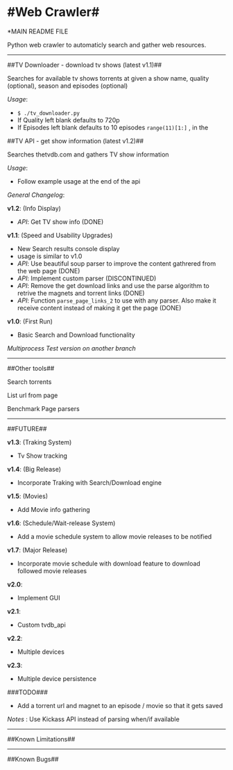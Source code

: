 #Web Crawler#
================================

*MAIN README FILE

Python web crawler to automaticly search and gather web resources.

--------------------------------

##TV Downloader - download tv shows (latest v1.1)##

Searches for available tv shows torrents at given a show name, quality (optional), season and episodes (optional)

*Usage*:

- `$ ./tv_downloader.py`
- If Quality left blank defaults to 720p
- If Episodes left blank defaults to 10 episodes `range(11)[1:]` , in the

##TV API - get show information (latest v1.2)##

Searches thetvdb.com and gathers TV show information

*Usage*:

- Follow example usage at the end of the api

*General Changelog*:

**v1.2**: (Info Display)

- *API*: Get TV show info (DONE)

**v1.1**: (Speed and Usability Upgrades)

- New Search results console display
- usage is similar to v1.0
- *API*: Use beautiful soup parser to improve the content gathrered from the web page (DONE)
- *API*: Implement custom parser (DISCONTINUED)
- *API*: Remove the get download links and use the parse algorithm to retrive the magnets and torrent links (DONE)
- *API*: Function `parse_page_links_2` to use with any parser. Also make it receive content instead of making it get the page (DONE)

**v1.0**: (First Run)

- Basic Search and Download functionality


*Multiprocess Test version on another branch*

--------------------------------

##Other tools##

Search torrents

List url from page

Benchmark Page parsers

--------------------------------

##FUTURE##

**v1.3**: (Traking System)

- Tv Show tracking

**v1.4**: (Big Release)

- Incorporate Traking with Search/Download engine

**v1.5**: (Movies)

- Add Movie info gathering

**v1.6**: (Schedule/Wait-release System)

- Add a movie schedule system to allow movie releases to be notified

**v1.7**: (Major Release)

- Incorporate movie schedule with download feature to download followed movie releases

**v2.0**:

- Implement GUI

**v2.1**:

- Custom tvdb_api

**v2.2**:

- Multiple devices

**v2.3**:

- Multiple device persistence

###TODO###

- Add a torrent url and magnet to an episode / movie so that it gets saved

*Notes* : Use Kickass API instead of parsing when/if available

--------------------------------

##Known Limitations##

--------------------------------
##Known Bugs##
